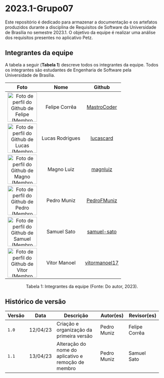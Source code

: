 # 2023.1-Grupo07
Este repositório é dedicado para armazenar a documentação e os artefatos produzidos durante a disciplina de Requisitos de Software da Universidade de Brasília no semestre 2023.1. O objetivo da equipe é realizar uma análise dos requisitos presentes no aplicativo Petz.
## Integrantes da equipe

A tabela a seguir (**Tabela 1**) descreve todos os integrantes da equipe. Todos os integrantes são estudantes de Engenharia de Software pela Universidade de Brasília.
<center>

| Foto        | Nome                                 | Github |
| :---------: | :----------------------------------: | :----: |
| <img src="https://avatars.githubusercontent.com/u/54457201?v=4" alt="Foto de perfil do Github de Felipe (Membro da equipe)" style="width: 10vw;" /> | Felipe Corrêa | [MastroCoder](https://github.com/MastroCoder) |
| <img src="https://avatars.githubusercontent.com/u/54557319?v=4" alt="Foto de perfil do Github de Lucas (Membro da equipe)" style="width: 10vw;" /> | Lucas Rodrigues | [lucascard](https://github.com/lucascard) |
| <img src="https://avatars.githubusercontent.com/u/55704216?v=4" alt="Foto de perfil do Github de Magno (Membro da equipe)" style="width: 10vw;" /> | Magno Luiz | [magnluiz](https://github.com/magnluiz) |
| <img src="https://avatars.githubusercontent.com/u/61098873?v=4" alt="Foto de perfil do Github de Pedro (Membro da equipe)" style="width: 10vw;" /> | Pedro Muniz | [PedroFMuniz](https://github.com/PedroFMuniz) |
| <img src="https://avatars.githubusercontent.com/u/69944666?v=4" alt="Foto de perfil do Github de Samuel (Membro da equipe)" style="width: 10vw;" /> | Samuel Sato | [samuel-sato](https://github.com/samuel-sato) |
| <img src="https://avatars.githubusercontent.com/u/74791849?v=4" alt="Foto de perfil do Github de Vitor (Membro da equipe)" style="width: 10vw;" /> | Vitor Manoel | [vitormanoel17](https://github.com/vitormanoel17) |

</center>

<div style="text-align: center">
<p> Tabela 1: Integrantes da equipe (Fonte: Do autor, 2023).</p> 
</div>

## Histórico de versão

|  Versão  |   Data   |                      Descrição                      |    Autor(es)   |  Revisor(es)  |
| -------- | -------- | --------------------------------------------------- | -------------- | ------------- |
|  `1.0`   | 12/04/23 | Criação e organização da primeira versão | Pedro Muniz | Felipe Corrêa |
|  `1.1`   | 13/04/23 | Alteração do nome do aplicativo e remoção de membro | Pedro Muniz | Samuel Sato |
